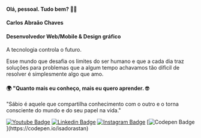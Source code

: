 #### Olá, pessoal. Tudo bem? 👋🏼

#### Carlos Abraão Chaves

#### Desenvolvedor Web/Mobile & Design gráfico

A tecnologia controla o futuro.

Esse mundo que desafia os limites do ser humano e que a cada dia traz soluções para problemas que a algum tempo achavamos tão dificil de resolver é
simplesmente algo que amo.

#### 🌍 "Quanto mais eu conheço, mais eu quero aprender. 🤓

"Sábio é aquele que compartilha conhecimento com o outro e o torna consciente do mundo e do seu papel na vida."


[![Youtube Badge](https://img.shields.io/badge/-Youtube-FF0000?style=flat-square&labelColor=FF0000&logo=youtube&logoColor=white&link=https://www.youtube.com/channel/UCRhKK6VrISnIWPJjYxBPKnA/videos)](https://www.youtube.com/channel/UCRhKK6VrISnIWPJjYxBPKnA/videos) [![Linkedin Badge](https://img.shields.io/badge/-LinkedIn-blue?style=flat-square&logo=Linkedin&logoColor=white&link=https://www.linkedin.com/in/isadora-rodrigues-stangarlin-48402b141/)](https://www.linkedin.com/in/isadora-rodrigues-stangarlin-48402b141/) [![Instagram Badge](https://img.shields.io/badge/-Instagram-violet?style=flat-square&logo=Instagram&logoColor=white&link=https://www.instagram.com/papodedev/)](https://www.instagram.com/papodedev/) [![Codepen Badge](https://img.shields.io/badge/-Codepen-black?style=flat-square&logo=Codepen&logoColor=white&link=[https://codepen.io/isadorastan](https://codepen.io/isadorastan))](https://codepen.io/isadorastan)

